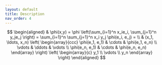 ```yaml
---
layout: default
title: Description
nav_order: 4
---
```


$$
\begin{aligned}
& \phi(x,y) = \phi \left(\sum_{i=1}^n x_ie_i, \sum_{j=1}^n y_je_j \right)
= \sum_{i=1}^n \sum_{j=1}^n x_i y_j \phi(e_i, e_j) = \\
& (x_1, \ldots, x_n) \left( \begin{array}{ccc}
\phi(e_1, e_1) & \cdots & \phi(e_1, e_n) \\
\vdots & \ddots & \vdots \\
\phi(e_n, e_1) & \cdots & \phi(e_n, e_n)
\end{array} \right)
\left( \begin{array}{c}
y_1 \\
\vdots \\
y_n
\end{array} \right)
\end{aligned}
$$
